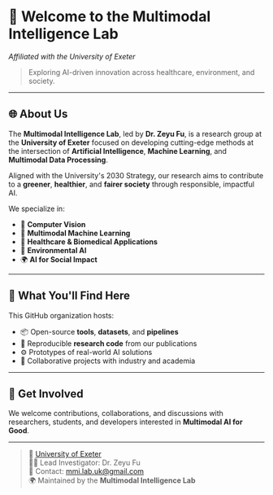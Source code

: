 # 👋 Welcome to the Multimodal Intelligence Lab  
_Affiliated with the University of Exeter_

> Exploring AI-driven innovation across healthcare, environment, and society.

---

## 🌐 About Us

The **Multimodal Intelligence Lab**, led by **Dr. Zeyu Fu**, is a research group at the **University of Exeter** focused on developing cutting-edge methods at the intersection of **Artificial Intelligence**, **Machine Learning**, and **Multimodal Data Processing**.

Aligned with the University's 2030 Strategy, our research aims to contribute to a **greener**, **healthier**, and **fairer society** through responsible, impactful AI.

We specialize in:

- 🧠 **Computer Vision**
- 🧬 **Multimodal Machine Learning**
- 🏥 **Healthcare & Biomedical Applications**
- 🌱 **Environmental AI**
- 🌍 **AI for Social Impact**

---

## 🧪 What You'll Find Here

This GitHub organization hosts:

- 📦 Open-source **tools**, **datasets**, and **pipelines**
- 🧾 Reproducible **research code** from our publications
- ⚙️ Prototypes of real-world AI solutions
- 🤝 Collaborative projects with industry and academia

---

## 🚀 Get Involved

We welcome contributions, collaborations, and discussions with researchers, students, and developers interested in **Multimodal AI for Good**.

---

> 🔗 [University of Exeter](https://www.exeter.ac.uk)  
> 🧑‍🔬 Lead Investigator: Dr. Zeyu Fu  
> 📧 Contact: [mmi.lab.uk@gmail.com](mailto:mmi.lab.uk@gmail.com)  
> 🌍 Maintained by the **Multimodal Intelligence Lab**
